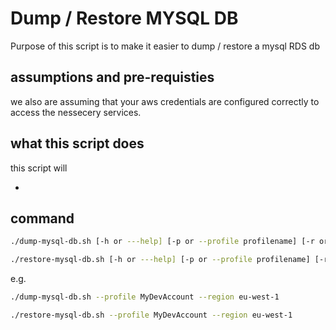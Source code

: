 # Dump / Restore MYSQL DB

Purpose of this script is to make it easier to dump / restore a mysql RDS db

## assumptions and pre-requisties


we also are assuming that your aws credentials are configured correctly to access the nessecery services.


## what this script does

this script will

-


## command

```bash
./dump-mysql-db.sh [-h or ---help] [-p or --profile profilename] [-r or --region awsregion]
```

```bash
./restore-mysql-db.sh [-h or ---help] [-p or --profile profilename] [-r or --region awsregion]
```

e.g.

```bash
./dump-mysql-db.sh --profile MyDevAccount --region eu-west-1
```

```bash
./restore-mysql-db.sh --profile MyDevAccount --region eu-west-1
```
